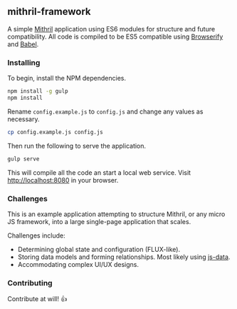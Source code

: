 ## mithril-framework

A simple [Mithril](https://lhorie.github.io/mithril/) application using ES6 modules for structure and future compatibility. All code is compiled to be ES5 compatible using [Browserify](http://browserify.org/) and [Babel](https://babeljs.io/).

### Installing

To begin, install the NPM dependencies.

```bash
npm install -g gulp
npm install
```

Rename `config.example.js` to `config.js` and change any values as necessary.
```bash
cp config.example.js config.js
```

Then run the following to serve the application.

```bash
gulp serve
```

This will compile all the code an start a local web service. Visit [http://localhost:8080](http://localhost:8080) in your browser.

### Challenges

This is an example application attempting to structure Mithril, or any micro JS framework, into a large single-page application that scales.

Challenges include:
* Determining global state and configuration (FLUX-like).
* Storing data models and forming relationships. Most likely using [js-data](http://www.js-data.io/).
* Accommodating complex UI/UX designs.

### Contributing

Contribute at will! :+1:
